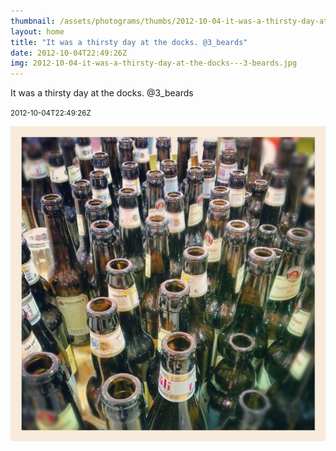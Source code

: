 ```yaml
---
thumbnail: /assets/photograms/thumbs/2012-10-04-it-was-a-thirsty-day-at-the-docks---3-beards.jpg
layout: home
title: "It was a thirsty day at the docks. @3_beards"
date: 2012-10-04T22:49:26Z
img: 2012-10-04-it-was-a-thirsty-day-at-the-docks---3-beards.jpg
---
```


It was a thirsty day at the docks. @3_beards

<small>2012-10-04T22:49:26Z</small>

![It was a thirsty day at the docks. @3_beards](/assets/photograms/original/2012-10-04-it-was-a-thirsty-day-at-the-docks---3-beards.jpg)

